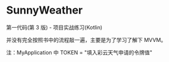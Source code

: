 # SunnyWeather
第一代码(第 3 版) - 项目实战练习(Kotlin)

并没有完全按照书中的流程敲一遍，主要是为了学习了解下 MVVM。

注：MyApplication 中 TOKEN = "填入彩云天气申请的令牌值"
